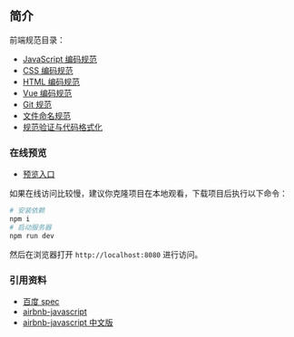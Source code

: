## 简介
前端规范目录：
* [JavaScript 编码规范](doc/js.md)
* [CSS 编码规范](doc/css.md)
* [HTML 编码规范](doc/html.md)
* [Vue 编码规范](doc/vue.md)
* [Git 规范](doc/git.md)
* [文件命名规范](doc/file.md)
* [规范验证与代码格式化](doc/verify.md)

### 在线预览
* [预览入口](https://woai3c.github.io/front-end-specification/)

如果在线访问比较慢，建议你克隆项目在本地观看，下载项目后执行以下命令：
```bash
# 安装依赖
npm i
# 启动服务器
npm run dev
```
然后在浏览器打开 `http://localhost:8080` 进行访问。 

### 引用资料
* [百度 spec](https://github.com/ecomfe/spec)
* [airbnb-javascript](https://github.com/airbnb/javascript)
* [airbnb-javascript 中文版](https://github.com/lin-123/javascript)
